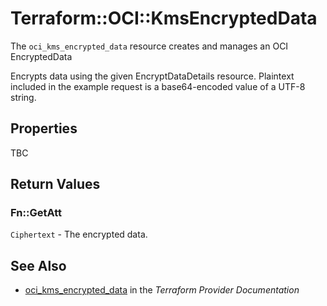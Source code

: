 # Terraform::OCI::KmsEncryptedData

The `oci_kms_encrypted_data` resource creates and manages an OCI EncryptedData

Encrypts data using the given EncryptDataDetails resource. 
Plaintext included in the example request is a base64-encoded value 
of a UTF-8 string.

## Properties

TBC

## Return Values

### Fn::GetAtt

`Ciphertext` - The encrypted data.

## See Also

* [oci_kms_encrypted_data](https://www.terraform.io/docs/providers/oci/r/kms_encrypted_data.html) in the _Terraform Provider Documentation_